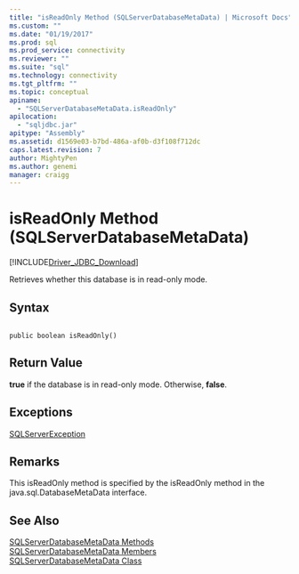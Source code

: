 ```yaml
---
title: "isReadOnly Method (SQLServerDatabaseMetaData) | Microsoft Docs"
ms.custom: ""
ms.date: "01/19/2017"
ms.prod: sql
ms.prod_service: connectivity
ms.reviewer: ""
ms.suite: "sql"
ms.technology: connectivity
ms.tgt_pltfrm: ""
ms.topic: conceptual
apiname: 
  - "SQLServerDatabaseMetaData.isReadOnly"
apilocation: 
  - "sqljdbc.jar"
apitype: "Assembly"
ms.assetid: d1569e03-b7bd-486a-af0b-d3f108f712dc
caps.latest.revision: 7
author: MightyPen
ms.author: genemi
manager: craigg
---
```

# isReadOnly Method (SQLServerDatabaseMetaData)
[!INCLUDE[Driver_JDBC_Download](../../../includes/driver_jdbc_download.md)]

  Retrieves whether this database is in read-only mode.  
  
## Syntax  
  
```  
  
public boolean isReadOnly()  
```  
  
## Return Value  
 **true** if the database is in read-only mode. Otherwise, **false**.  
  
## Exceptions  
 [SQLServerException](../../../connect/jdbc/reference/sqlserverexception-class.md)  
  
## Remarks  
 This isReadOnly method is specified by the isReadOnly method in the java.sql.DatabaseMetaData interface.  
  
## See Also  
 [SQLServerDatabaseMetaData Methods](../../../connect/jdbc/reference/sqlserverdatabasemetadata-methods.md)   
 [SQLServerDatabaseMetaData Members](../../../connect/jdbc/reference/sqlserverdatabasemetadata-members.md)   
 [SQLServerDatabaseMetaData Class](../../../connect/jdbc/reference/sqlserverdatabasemetadata-class.md)  
  
  
